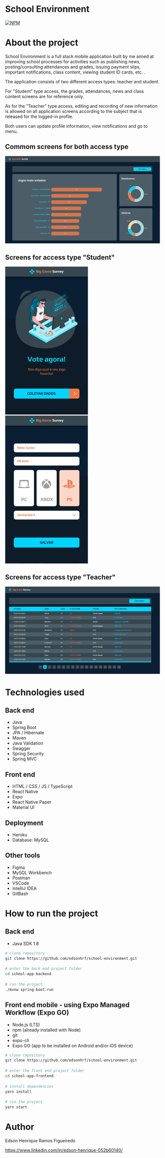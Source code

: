 # School Environment
[![NPM](https://img.shields.io/npm/l/react)](https://github.com/edsonhrf/school-environment/blob/main/LICENSE) 

# About the project

School Environment is a full stack mobile application built by me aimed at improving school processes for activities such as publishing news, posting/consulting attendances and grades, issuing payment slips, important notifications, class content, viewing student ID cards, etc. .

The application consists of two different access types: teacher and student.

For "Student" type access, the grades, attendances, news and class content screens are for reference only.

As for the "Teacher" type access, editing and recording of new information is allowed on all application screens according to the subject that is released for the logged-in profile.

Both users can update profile information, view notifications and go to menu.

## Commom screens for both access type
![Web 2](https://github.com/acenelio/assets/raw/main/sds1/web2.png)

## Screens for access type "Student"
![Mobile 1](https://github.com/acenelio/assets/raw/main/sds1/mobile1.png) ![Mobile 2](https://github.com/acenelio/assets/raw/main/sds1/mobile2.png)

## Screens for access type "Teacher"
![Web 1](https://github.com/acenelio/assets/raw/main/sds1/web1.png)

# Technologies used
## Back end
- Java
- Spring Boot
- JPA / Hibernate
- Maven
- Java Validation
- Swagger
- Spring Security
- Spring MVC
## Front end
- HTML / CSS / JS / TypeScript
- React Native
- Expo
- React Native Paper
- Material UI
## Deployment
- Heroku
- Database: MySQL
## Other tools
- Figma
- MySQL Workbench
- Postman
- VSCode
- IntelliJ IDEA
- GitBash

# How to run the project

## Back end
- Java SDK 1.8

```bash
# clone repository
git clone https://github.com/edsonhrf/school-environment.git

# enter the back end project folder
cd school-app-backend

# run the project
./mvnw spring-boot:run
```

## Front end mobile - using Expo Managed Workflow (Expo GO)
- Node.js (LTS)
- npm (already installed with Node)
- git
- expo-cli
- Expo GO (app to be installed on Android and/or iOS device)

```bash
# clone repository
git clone https://github.com/edsonhrf/school-environment.git

# enter the front end project folder
cd school-app-frontend

# install dependencies
yarn install

# run the project
yarn start
```

# Author

Edson Henrique Ramos Figueiredo

https://www.linkedin.com/in/edson-henrique-052b60140/


